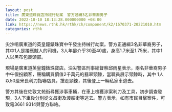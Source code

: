 ```yaml
---
layout: post
title: 廣東道珠寶店持械行劫案　警方通緝3名非華裔男子
date: 2022-10-10 18:13:28.000000000 +08:00
link: https://news.rthk.hk/rthk/ch/component/k2/1670371-20221010.htm
categories: rthk
---
```


尖沙咀廣東道的英皇鐘錶珠寶中午發生持械行劫案。警方正通緝3名非華裔男子，其中1人是接應賊人的司機，3人年齡介乎30至40歲，身高1.7米至1.75米，其中1人以黑布包裹頭部。

現場是廣東道英皇鐘錶珠寶店。油尖警區刑事總督察邱雨星表示，兩名非華裔男子中午假扮顧客，聲稱購買價值2千萬元的翡翠頸鍊，當職員展示頸鍊時，其中 1人以50厘米長利刀指嚇店員，搶走頸鍊，其後登上一輛私家車逃去。

警方其後在佐敦文苑街尋獲涉事車輛，在車上檢獲涉案利刀及工具，初步調查發現，3人下車後分別從文昌街及渡船街等逃去。警方表示，如有市民目擊案件，可致電3661 9314與警方聯絡。
